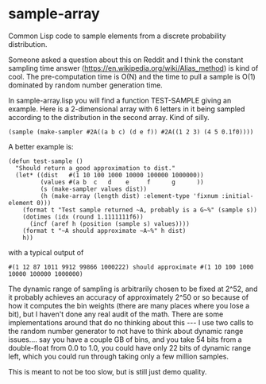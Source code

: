 # sample-array

Common Lisp code to sample elements from a discrete probability distribution.

Someone asked a question about this on Reddit and I think the constant sampling time answer (https://en.wikipedia.org/wiki/Alias_method) is kind of cool.  The pre-computation time is O(N) and the time to pull a sample is O(1) dominated by random number generation time.

In sample-array.lisp you will find a function TEST-SAMPLE giving an example.  Here is a 2-dimensional array with 6 letters in it being sampled according to the distribution in the second array.  Kind of silly.

    (sample (make-sampler #2A((a b c) (d e f)) #2A((1 2 3) (4 5 0.1f0))))

A better example is:

    (defun test-sample ()
      "Should return a good approximation to dist."
      (let* ((dist   #(1 10 100 1000 10000 100000 1000000))
             (values #(a b  c   d    e     f      g      ))
             (s (make-sampler values dist))
             (h (make-array (length dist) :element-type 'fixnum :initial-element 0)))
        (format t "Test sample returned ~A, probably is a G~%" (sample s))
        (dotimes (idx (round 1.1111111f6))
          (incf (aref h (position (sample s) values))))
        (format t "~A should approximate ~A~%" h dist)
        h))

with a typical output of

    #(1 12 87 1011 9912 99866 1000222) should approximate #(1 10 100 1000 10000 100000 1000000)

The dynamic range of sampling is arbitrarily chosen to be fixed at 2^52, and it probably achieves an accuracy of approximately 2^50 or so because of how it computes the bin weights (there are many places where you lose a bit), but I haven't done any real audit of the math.  There are some implementations around that do no thinking about this --- I use two calls to the random number generator to not have to think about dynamic range issues.... say you have a couple GB of bins, and you take 54 bits from a double-float from 0.0 to 1.0, you could have only 22 bits of dynamic range left, which you could run through taking only a few million samples.

This is meant to not be too slow, but is still just demo quality.